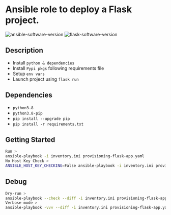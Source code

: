 # Ansible role to deploy a Flask project.  
![ansible-software-version](https://img.shields.io/badge/ansible-v2.9.6-informational)
![flask-software-version](https://img.shields.io/badge/Flask-1.1.1-important)
  
## Description
  
- Install `python & dependencies`
- Install `Pypi pkgs` following requirements file
- Setup `env vars`
- Launch project using `flask run`
  
## Dependencies
  
- `python3.8`
- `python3.8-pip`
- `pip install --upgrade pip`
- `pip install -r requirements.txt`

## Getting Started  

```bash
Run >  
ansible-playbook -i inventory.ini provisioning-flask-app.yaml  
No Host Key Check >  
ANSIBLE_HOST_KEY_CHECKING=False ansible-playbook -i inventory.ini provisioning-flask-app.yaml  
```
  
## Debug
  
```bash
Dry-run >  
ansible-playbook --check --diff -i inventory.ini provisioning-flask-app.yaml  
Verbose mode >  
ansible-playbook -vvv --diff -i inventory.ini provisioning-flask-app.yaml  
```
